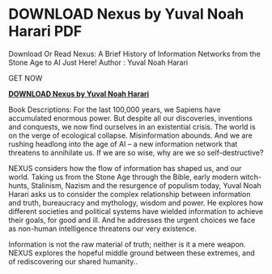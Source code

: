 # DOWNLOAD Nexus by Yuval Noah Harari PDF

Download Or Read Nexus: A Brief History of Information Networks from the Stone Age to AI Just Here!
Author : Yuval Noah Harari

GET NOW
<p><strong><a href="https://nemikalah.web.app/site/204927599-nexus">DOWNLOAD Nexus by Yuval Noah Harari</a></strong></p>

Book Descriptions:
For the last 100,000 years, we Sapiens have accumulated enormous power. But despite all our discoveries, inventions and conquests, we now find ourselves in an existential crisis. The world is on the verge of ecological collapse. Misinformation abounds. And we are rushing headlong into the age of AI – a new information network that threatens to annihilate us. If we are so wise, why are we so self-destructive?

NEXUS considers how the flow of information has shaped us, and our world. Taking us from the Stone Age through the Bible, early modern witch-hunts, Stalinism, Nazism and the resurgence of populism today, Yuval Noah Harari asks us to consider the complex relationship between information and truth, bureaucracy and mythology, wisdom and power. He explores how different societies and political systems have wielded information to achieve their goals, for good and ill. And he addresses the urgent choices we face as non-human intelligence threatens our very existence.

Information is not the raw material of truth; neither is it a mere weapon. NEXUS explores the hopeful middle ground between these extremes, and of rediscovering our shared humanity..
